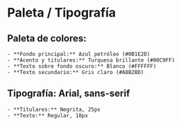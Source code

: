# Paleta / Tipografía

## Paleta de colores:
    - **Fondo principal:** Azul petróleo (#0B1E2D)
    - **Acento y titulares:** Turquesa brillante (#00C9FF)
    - **Texto sobre fondo oscuro:** Blanco (#FFFFFF)
    - **Texto secundario:** Gris claro (#A8B2BD)
## Tipografía: Arial, sans-serif
    - **Titulares:** Negrita, 25px
    - **Texto:** Regular, 18px
